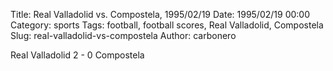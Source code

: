 Title: Real Valladolid vs. Compostela, 1995/02/19
Date: 1995/02/19 00:00
Category: sports
Tags: football, football scores, Real Valladolid, Compostela
Slug: real-valladolid-vs-compostela
Author: carbonero


Real Valladolid 2 - 0 Compostela
